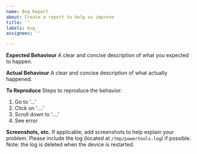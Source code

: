 ```yaml
---
name: Bug Report
about: Create a report to help us improve
title: ''
labels: bug
assignees: ''

---
```


**Expected Behaviour**
A clear and concise description of what you expected to happen.

**Actual Behaviour**
A clear and concise description of what actually happened.

**To Reproduce**
Steps to reproduce the behavior:
1. Go to '...'
2. Click on '....'
3. Scroll down to '....'
4. See error

**Screenshots, etc.**
If applicable, add screenshots to help explain your problem.
Please include the log (located at `/tmp/powertools.log`) if possible.
Note: the log is deleted when the device is restarted.
